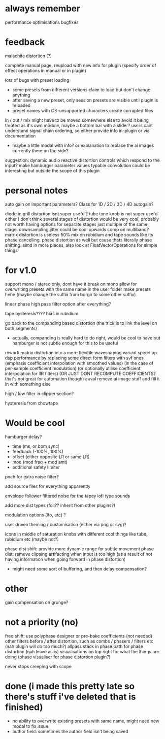 # always remember

performance optimisations
bugfixes

# feedback 

malachite distortion (?)

complete manual page, reupload with new info for plugin (specify order of effect operations in manual or in plugin)

lots of bugs with preset loading
- some presets from different versions claim to load but don't change anything
- after saving a new preset, only session presets are visible until plugin is reloaded
- preset names with OS-unsupported characters create corrupted files

in / out / mix might have to be moved somewhere else to avoid it being treated as it's own module, maybe a bottom bar with a slider?
users cant understand signal chain ordering, so either provide info in-plugin or via documentation
- maybe a little modal with info? or explanation to replace the ai images currently there on the side?

suggestion: dynamic audio reactive distortion controls which respond to the input?
make hamburger parameter values typable
convolution could be interesting but outside the scope of this plugin

# personal notes

auto gain on important parameters? Class for 1D / 2D / 3D / 4D autogain?




diode in grill distortion isnt super useful?
tube tone knob is not super useful either I don't think
several stages of distortion would be very cool, probably not worth having options for separate stages just multiple of the same stage.
downsampling jitter could be cool
upwards comp on multiband?
matrix distortion is useless
50% mix on rubidium and tape sounds like its phase cancelling. phase distortion as well but cause thats literally phase shifting.
simd in more places, also look at FloatVectorOperations for simple things

# for v1.0

support mono / stereo only, dont have it break on mono
allow for overwriting presets with the same name in the user folder
make presets hehe (maybe change the suffix from borgir to some other suffix)

linear phase high pass filter option after everything?

tape hysteresis???? 
bias in rubidium

go back to the companding based distortion (the trick is to link the level on both segments)
- actually, companding is really hard to do right, would be cool to have but hamburger is not subtle enough for this to be useful

rework matrix distortion into a more flexible waveshaping variant
speed up dsp performance by replacing some direct form filters with svf ones (emphasis coefficient interpolation with smoothed values) (in the case of per-sample coefficient modulation) (or optionally utilise coefficient interpolation for IIR filters) (OR JUST DONT RECOMPUTE COEFFICIENTS? that's not great for automation though)
auval
remove ai image stuff and fill it in with something else

high / low filter in clipper section?

hysteresis from chowtape



# Would be cool

hamburger delay?
- time (ms, or bpm sync)
- feedback (-100%, 100%)
- offset (either opposite LR or same LR)
- mod (mod freq + mod amt)
- additional safety limiter

pnch for extra noise filter?

add source files for everything apparently

envelope follower filtered noise for the tapey lofi type sounds

add more dist types (foil?? inherit from other plugins?)

modulation options (lfo, etc) ?

user driven theming / customisation (either via png or svg)?

icons in middle of saturation knobs with different cool things like tube, rubidium etc (maybe not?)

phase dist shift: provide more dynamic range for subtle movement
phase dist: remove clipping artifacting when input is too high (as a result of not having information when going forward in phase distortion)
- might need some sort of buffering, and then delay compensation?

# other
gain compensation on grunge?

# not a priority (no)

freq shift: use polyphase designer or pre-bake coefficients (not needed)
other filters before / after distortion, such as combs / phasers / filters etc  (nah plugin will do too much?)
allpass stack in phase path for phase distortion (nah leave as is)
visualisations on top right for what the things are doing (phase visualiser for phase distortion plugin?)







never stops creeping with scope


# done (i made this pretty late so there's stuff i've deleted that is finished)

- no ability to overwrite existing presets with same name, might need new modal to fix issue
- author field: sometimes the author field isn't being saved